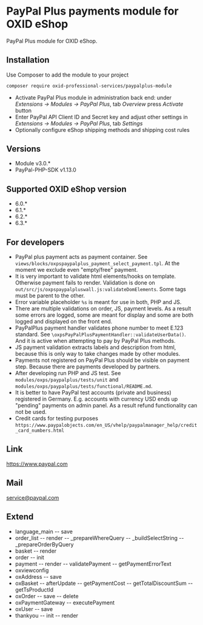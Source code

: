 # PayPal Plus payments module for OXID eShop

PayPal Plus module for OXID eShop.

## Installation
Use Composer to add the module to your project
```bash
composer require oxid-professional-services/paypalplus-module
```

* Activate PayPal Plus module in administration back end: under _Extensions -> Modules -> PayPal Plus_, tab _Overview_ press _Activate_ button
* Enter PayPal API Client ID and Secret key and adjust other settings in _Extensions -> Modules -> PayPal Plus_, tab _Settings_
* Optionally configure eShop shipping methods and shipping cost rules

## Versions
* Module v3.0.*
* PayPal-PHP-SDK v1.13.0

## Supported OXID eShop version
* 6.0.*
* 6.1.*
* 6.2.*
* 6.3.*

## For developers
* PayPal plus payment acts as payment container. See `views/blocks/oxpspaypalplus_payment_select_payment.tpl`. At the moment we exclude even "empty/free" payment.
* It is very important to validate html elements/hooks on template. Otherwise payment fails to render.
Validation is done on `out/src/js/oxpspaypalpluswall.js:validateDomElements`. Some tags must be parent to the other.
* Error variable placeholder `%s` is meant for use in both, PHP and JS.
* There are multiple validations on order, JS, payment levels. As a result some errors are logged, some are meant for display and some are both logged and displayed on the front end.
* PayPalPlus payment handler validates phone number to meet E.123 standard. See `\oxpsPayPalPlusPaymentHandler::validateUserData()`. And it is active when attempting to pay by PayPal Plus methods.
* JS payment validation extracts labels and description from html, because this is only way to take changes made by other modules.
* Payments not registered on PayPal Plus should be visible on payment step. Because there are payments developed by partners.
* After developing run PHP and JS test. See `modules/oxps/paypalplus/tests/unit` and `modules/oxps/paypalplus/tests/functional/README.md`.
* It is better to have PayPal test accounts (private and business) registered in Germany. E.g. accounts with currency USD ends up "pending" payments on admin panel. As a result refund functionality can not be used.
* Credit cards for testing purposes `https://www.paypalobjects.com/en_US/vhelp/paypalmanager_help/credit_card_numbers.html`

## Link
https://www.paypal.com

## Mail
service@paypal.com

## Extend
 * language_main
    -- save
 * order_list
    -- render
    -- _prepareWhereQuery
    -- _buildSelectString
    -- _prepareOrderByQuery
 * basket
    -- render
 * order
    -- init
 * payment
    -- render
    -- validatePayment
    -- getPaymentErrorText
 * oxviewconfig
 * oxAddress
    -- save
 * oxBasket
    -- afterUpdate
    -- getPaymentCost
    -- getTotalDiscountSum
    -- getTsProductId
 * oxOrder
    -- save
    -- delete
 * oxPaymentGateway
    -- executePayment
 * oxUser
     -- save
 * thankyou
    -- init
    -- render
